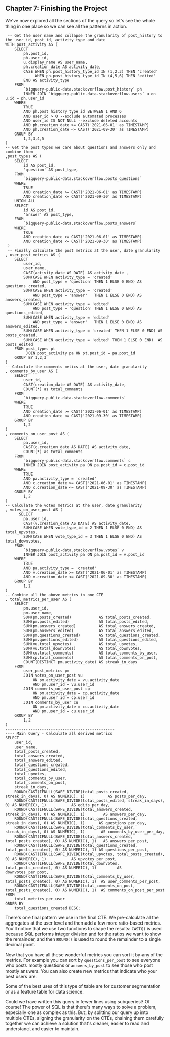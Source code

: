 ## Chapter 7: Finishing the Project
We've now explored all the sections of the query so let's see the whole thing in one place so we can see all the patterns in action. 

```
 -- Get the user name and collapse the granularity of post_history to the user_id, post_id, activity type and date
WITH post_activity AS (
    SELECT
        ph.post_id,
        ph.user_id,
        u.display_name AS user_name,
        ph.creation_date AS activity_date,
        CASE WHEN ph.post_history_type_id IN (1,2,3) THEN 'created'
             WHEN ph.post_history_type_id IN (4,5,6) THEN 'edited' 
        END AS activity_type
    FROM
        `bigquery-public-data.stackoverflow.post_history` ph
        INNER JOIN `bigquery-public-data.stackoverflow.users` u on u.id = ph.user_id
    WHERE
        TRUE 
        AND ph.post_history_type_id BETWEEN 1 AND 6
        AND user_id > 0 --exclude automated processes
        AND user_id IS NOT NULL --exclude deleted accounts
        AND ph.creation_date >= CAST('2021-06-01' as TIMESTAMP) 
        AND ph.creation_date <= CAST('2021-09-30' as TIMESTAMP)
    GROUP BY
        1,2,3,4,5
)
-- Get the post types we care about questions and answers only and combine them
,post_types AS (
    SELECT
        id AS post_id,
        'question' AS post_type,
    FROM
        `bigquery-public-data.stackoverflow.posts_questions`
    WHERE
        TRUE
        AND creation_date >= CAST('2021-06-01' as TIMESTAMP) 
        AND creation_date <= CAST('2021-09-30' as TIMESTAMP)
    UNION ALL
    SELECT
        id AS post_id,
        'answer' AS post_type,
    FROM
        `bigquery-public-data.stackoverflow.posts_answers`
    WHERE
        TRUE
        AND creation_date >= CAST('2021-06-01' as TIMESTAMP) 
        AND creation_date <= CAST('2021-09-30' as TIMESTAMP)
 )
 -- Finally calculate the post metrics at the user, date granularity
, user_post_metrics AS (
    SELECT
        user_id,
        user_name,
        CAST(activity_date AS DATE) AS activity_date ,
        SUM(CASE WHEN activity_type = 'created' 
			AND post_type = 'question' THEN 1 ELSE 0 END) AS questions_created,
        SUM(CASE WHEN activity_type = 'created' 
			AND post_type = 'answer'   THEN 1 ELSE 0 END) AS answers_created,
        SUM(CASE WHEN activity_type = 'edited'  
			AND post_type = 'question' THEN 1 ELSE 0 END) AS questions_edited,
        SUM(CASE WHEN activity_type = 'edited'  
			AND post_type = 'answer'   THEN 1 ELSE 0 END) AS answers_edited,
        SUM(CASE WHEN activity_type = 'created' THEN 1 ELSE 0 END) AS posts_created,
        SUM(CASE WHEN activity_type = 'edited' THEN 1 ELSE 0 END)  AS posts_edited
    FROM post_types pt
         JOIN post_activity pa ON pt.post_id = pa.post_id
    GROUP BY 1,2,3
)
-- Calculate the comments metics at the user, date granularity
, comments_by_user AS (
    SELECT
        user_id,
        CAST(creation_date AS DATE) AS activity_date,
        COUNT(*) as total_comments
    FROM
        `bigquery-public-data.stackoverflow.comments`
    WHERE
        TRUE
        AND creation_date >= CAST('2021-06-01' as TIMESTAMP) 
        AND creation_date <= CAST('2021-09-30' as TIMESTAMP)
    GROUP BY
        1,2
)
, comments_on_user_post AS (
    SELECT
        pa.user_id,
        CAST(c.creation_date AS DATE) AS activity_date,
        COUNT(*) as total_comments
    FROM
        `bigquery-public-data.stackoverflow.comments` c
        INNER JOIN post_activity pa ON pa.post_id = c.post_id
    WHERE
        TRUE
        AND pa.activity_type = 'created'
        AND c.creation_date >= CAST('2021-06-01' as TIMESTAMP) 
        AND c.creation_date <= CAST('2021-09-30' as TIMESTAMP)
    GROUP BY
        1,2
)
-- Calculate the votes metrics at the user, date granularity
, votes_on_user_post AS (
      SELECT
        pa.user_id,
        CAST(v.creation_date AS DATE) AS activity_date,
        SUM(CASE WHEN vote_type_id = 2 THEN 1 ELSE 0 END) AS total_upvotes,
        SUM(CASE WHEN vote_type_id = 3 THEN 1 ELSE 0 END) AS total_downvotes,
    FROM
        `bigquery-public-data.stackoverflow.votes` v
        INNER JOIN post_activity pa ON pa.post_id = v.post_id
    WHERE
        TRUE
        AND pa.activity_type = 'created'
        AND v.creation_date >= CAST('2021-06-01' as TIMESTAMP) 
        AND v.creation_date <= CAST('2021-09-30' as TIMESTAMP)
    GROUP BY
        1,2
)
-- Combine all the above metrics in one CTE
, total_metrics_per_user AS (
    SELECT
        pm.user_id,
        pm.user_name,
        SUM(pm.posts_created)            AS total_posts_created, 
        SUM(pm.posts_edited)             AS total_posts_edited,
        SUM(pm.answers_created)          AS total_answers_created,
        SUM(pm.answers_edited)           AS total_answers_edited,
        SUM(pm.questions_created)        AS total_questions_created,
        SUM(pm.questions_edited)         AS total_questions_edited,
        SUM(vu.total_upvotes)            AS total_upvotes,
        SUM(vu.total_downvotes)          AS total_downvotes,
        SUM(cu.total_comments)           AS total_comments_by_user,
        SUM(cp.total_comments)           AS total_comments_on_post,
        COUNT(DISTINCT pm.activity_date) AS streak_in_days      
    FROM
        user_post_metrics pm
        JOIN votes_on_user_post vu
            ON pm.activity_date = vu.activity_date
            AND pm.user_id = vu.user_id
        JOIN comments_on_user_post cp 
            ON pm.activity_date = cp.activity_date
            AND pm.user_id = cp.user_id
        JOIN comments_by_user cu
            ON pm.activity_date = cu.activity_date
            AND pm.user_id = cu.user_id
    GROUP BY
        1,2
)
------------------------------------------------
---- Main Query - Calculate all derived metrics
SELECT
    user_id,
    user_name,
    total_posts_created, 
    total_answers_created,
    total_answers_edited,
    total_questions_created,
    total_questions_edited,
    total_upvotes,
    total_comments_by_user,
    total_comments_on_post,
    streak_in_days,
    ROUND(CAST(IFNULL(SAFE_DIVIDE(total_posts_created, streak_in_days), 0) AS NUMERIC), 1)          AS posts_per_day,
    ROUND(CAST(IFNULL(SAFE_DIVIDE(total_posts_edited, streak_in_days), 0) AS NUMERIC), 1)           AS edits_per_day,
    ROUND(CAST(IFNULL(SAFE_DIVIDE(total_answers_created, streak_in_days), 0) AS NUMERIC), 1)        AS answers_per_day,
    ROUND(CAST(IFNULL(SAFE_DIVIDE(total_questions_created, streak_in_days), 0) AS NUMERIC), 1)      AS questions_per_day,
    ROUND(CAST(IFNULL(SAFE_DIVIDE(total_comments_by_user, streak_in_days), 0) AS NUMERIC), 1)       AS comments_by_user_per_day,
    ROUND(CAST(IFNULL(SAFE_DIVIDE(total_answers_created, total_posts_created), 0) AS NUMERIC), 1)   AS answers_per_post,
    ROUND(CAST(IFNULL(SAFE_DIVIDE(total_questions_created, total_posts_created), 0) AS NUMERIC), 1) AS questions_per_post,
    ROUND(CAST(IFNULL(SAFE_DIVIDE(total_upvotes, total_posts_created), 0) AS NUMERIC), 1)           AS upvotes_per_post,
    ROUND(CAST(IFNULL(SAFE_DIVIDE(total_downvotes, total_posts_created), 0) AS NUMERIC), 1)         AS downvotes_per_post,
    ROUND(CAST(IFNULL(SAFE_DIVIDE(total_comments_by_user, total_posts_created), 0) AS NUMERIC), 1)  AS user_comments_per_post,
    ROUND(CAST(IFNULL(SAFE_DIVIDE(total_comments_on_post, total_posts_created), 0) AS NUMERIC), 1)  AS comments_on_post_per_post
FROM
    total_metrics_per_user
ORDER BY 
    total_questions_created DESC;
```

There's one final pattern we use in the final CTE. We pre-calculate all the aggregates at the user level and then add a few more ratio-based metrics. You'll notice that we use two functions to shape the results: `CAST()` is used because SQL performs integer division and for the ratios we want to show the remainder, and then `ROUND()` is used to round the remainder to a single decimal point.

Now that you have all these wonderful metrics you can sort it by any of the metrics. For example you can sort by `questions_per_post` to see everyone who posts mostly questions or `answers_by_post` to see those who post mostly answers. You can also create new metrics that indicate who your best users are.

Some of the best uses of this type of table are for customer segmentation or as a feature table for data science.

Could we have written this query in fewer lines using subqueries? Of course! The power of SQL is that there's many ways to solve a problem, especially one as complex as this. But, by splitting our query up into multiple CTEs, aligning the granularity on the CTEs, chaining them carefully together we can achieve a solution that's cleaner, easier to read and understand, and easier to maintain.